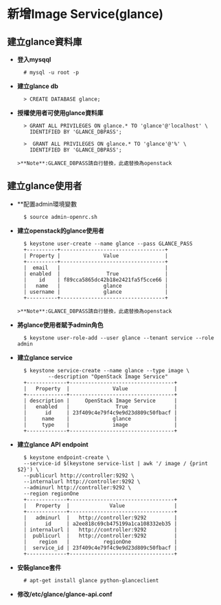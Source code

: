 # 新增Image Service(glance)

## 建立glance資料庫

- **登入mysqql**

        # mysql -u root -p
        
- **建立glance db**

        > CREATE DATABASE glance;
        
- **授權使用者可使用glance資料庫**

        > GRANT ALL PRIVILEGES ON glance.* TO 'glance'@'localhost' \
          IDENTIFIED BY 'GLANCE_DBPASS';
          
        >  GRANT ALL PRIVILEGES ON glance.* TO 'glance'@'%' \
          IDENTIFIED BY 'GLANCE_DBPASS'; 
          
      >**Note**:GLANCE_DBPASS請自行替換，此處替換為openstack
      
## 建立glance使用者

- **配置admin環境變數

        $ source admin-openrc.sh
        
- **建立openstack的glance使用者**

        $ keystone user-create --name glance --pass GLANCE_PASS
        +----------+----------------------------------+
        | Property |              Value               |
        +----------+----------------------------------+
        |  email   |                                  |
        | enabled  |               True               |
        |    id    | f89cca5865dc42b18e2421fa5f5cce66 |
        |   name   |              glance              |
        | username |              glance              |
        +----------+----------------------------------+
        
      >**Note**:GLANCE_DBPASS請自行替換，此處替換為openstack
      
- **將glance使用者賦予admin角色**

        $ keystone user-role-add --user glance --tenant service --role admin
        
- **建立glance service**

        $ keystone service-create --name glance --type image \
                --description "OpenStack Image Service"
        +-------------+----------------------------------+
        |   Property  |              Value               |
        +-------------+----------------------------------+
        | description |     OpenStack Image Service      |
        |   enabled   |               True               |
        |      id     | 23f409c4e79f4c9e9d23d809c50fbacf |
        |     name    |              glance              |
        |     type    |              image               |
        +-------------+----------------------------------+
        
- **建立glance API endpoint**

        $ keystone endpoint-create \
        --service-id $(keystone service-list | awk '/ image / {print $2}') \
        --publicurl http://controller:9292 \
        --internalurl http://controller:9292 \
        --adminurl http://controller:9292 \
        --region regionOne
        +-------------+----------------------------------+
        |   Property  |             Value                |
        +-------------+----------------------------------+
        |   adminurl  |   http://controller:9292         |
        |      id     | a2ee818c69cb475199a1ca108332eb35 |
        | internalurl |   http://controller:9292         |
        |  publicurl  |   http://controller:9292         |
        |    region   |           regionOne              |
        |  service_id | 23f409c4e79f4c9e9d23d809c50fbacf |
        +-------------+----------------------------------+

- **安裝glance套件**

        # apt-get install glance python-glanceclient

- **修改/etc/glance/glance-api.conf**

        
